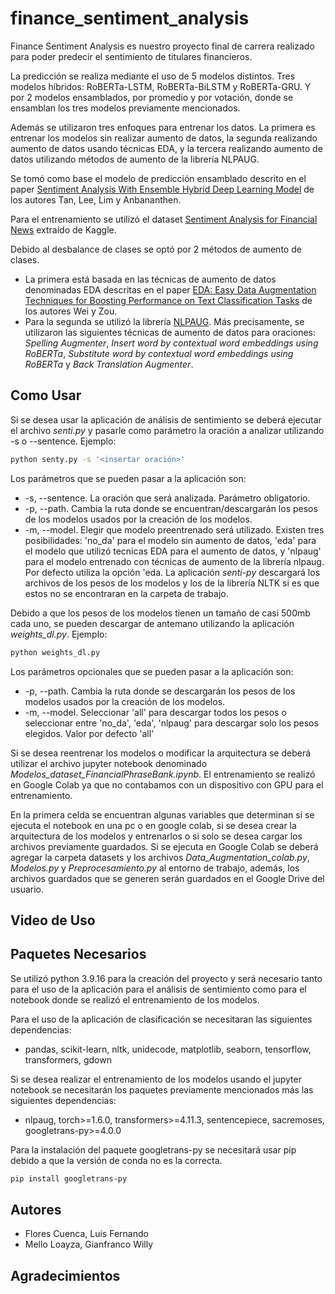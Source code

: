 # finance_sentiment_analysis

Finance Sentiment Analysis es nuestro proyecto final de carrera realizado para poder predecir el sentimiento de titulares financieros. 

La predicción se realiza mediante el uso de 5 modelos distintos. Tres modelos híbridos: RoBERTa-LSTM, RoBERTa-BiLSTM y RoBERTa-GRU. Y por 2 modelos ensamblados, por promedio y por votación, donde se ensamblan los tres modelos previamente mencionados. 

Además se utilizaron tres enfoques para entrenar los datos. La primera es entrenar los modelos sin realizar aumento de datos, la segunda realizando aumento de datos usando técnicas EDA, y la tercera realizando aumento de datos utilizando métodos de aumento de la librería NLPAUG.

Se tomó como base el modelo de predicción ensamblado descrito en el paper [Sentiment Analysis With Ensemble Hybrid Deep Learning Model](https://ieeexplore.ieee.org/document/9903622) de los autores Tan, Lee, Lim y Anbananthen.

Para el entrenamiento se utilizó el dataset [Sentiment Analysis for Financial News](https://www.kaggle.com/datasets/ankurzing/sentiment-analysis-for-financial-news) extraído de Kaggle.

Debido al desbalance de clases se optó por 2 métodos de aumento de clases.
* La primera está basada en las técnicas de aumento de datos denominadas EDA descritas en el paper [EDA: Easy Data Augmentation Techniques for Boosting Performance on Text Classification Tasks](https://arxiv.org/pdf/1901.11196v2.pdf) de los autores Wei y Zou.
* Para la segunda se utilizó la librería [NLPAUG](https://github.com/makcedward/nlpaug/tree/master). Más precisamente, se utilizaron las siguientes técnicas de aumento de datos para oraciones: _Spelling Augmenter_, _Insert word by contextual word embeddings using RoBERTa_, _Substitute word by contextual word embeddings using RoBERTa_ y _Back Translation Augmenter_.

## Como Usar

Si se desea usar la aplicación de análisis de sentimiento se deberá ejecutar el archivo _senti.py_ y pasarle como parámetro la oración a analizar utilizando -s o --sentence.
Ejemplo:
```bash
python senty.py -s '<insertar oración>'
```
Los parámetros que se pueden pasar a la aplicación son:
* -s, --sentence. La oración que será analizada. Parámetro obligatorio.
* -p, --path. Cambia la ruta donde se encuentran/descargarán los pesos de los modelos usados por la creación de los modelos. 
* -m, --model. Elegir que modelo preentrenado será utilizado. Existen tres posibilidades: 'no_da' para el modelo sin aumento de datos, 'eda' para el modelo que utilizó tecnicas EDA para el aumento de datos, y 'nlpaug' para el modelo entrenado con técnicas de aumento de la librería nlpaug. Por defecto utiliza la opción 'eda.
La aplicación _senti-py_ descargará los archivos de los pesos de los modelos y los de la librería NLTK si es que estos no se encontraran en la carpeta de trabajo. 

Debido a que los pesos de los modelos tienen un tamaño de casi 500mb cada uno, se pueden descargar de antemano utilizando la aplicación _weights_dl.py_.
Ejemplo:
```bash
python weights_dl.py
```
Los parámetros opcionales que se pueden pasar a la aplicación son:
* -p, --path. Cambia la ruta donde se descargarán los pesos de los modelos usados por la creación de los modelos. 
* -m, --model. Seleccionar 'all' para descargar todos los pesos o seleccionar entre 'no_da', 'eda', 'nlpaug' para descargar solo los pesos elegidos. Valor por defecto 'all'

Si se desea reentrenar los modelos o modificar la arquitectura se deberá utilizar el archivo jupyter notebook denominado _Modelos_dataset_FinancialPhraseBank.ipynb_. El entrenamiento se realizó en Google Colab ya que no contabamos con un dispositivo con GPU para el entrenamiento.

En la primera celda se encuentran algunas variables que determinan si se ejecuta el notebook en una pc o en google colab, si se desea crear la arquitectura de los modelos y entrenarlos o si solo se desea cargar los archivos previamente guardados. 
Si se ejecuta en Google Colab se deberá agregar la carpeta datasets y los archivos _Data_Augmentation_colab.py_, _Modelos.py_ y _Preprocesamiento.py_ al entorno de trabajo, además, los archivos guardados que se generen serán guardados en el Google Drive del usuario.


## Video de Uso



## Paquetes Necesarios

Se utilizó python 3.9.16 para la creación del proyecto y será necesario tanto para el uso de la aplicación para el análisis de sentimiento como para el notebook donde se realizó el entrenamiento de los modelos.

Para el uso de la aplicación de clasificación se necesitaran las siguientes dependencias:

* pandas, scikit-learn, nltk, unidecode, matplotlib, seaborn, tensorflow, transformers, gdown

Si se desea realizar el entrenamiento de los modelos usando el jupyter notebook se necesitarán los paquetes previamente mencionados más las siguientes dependencias:

* nlpaug, torch>=1.6.0, transformers>=4.11.3, sentencepiece, sacremoses, googletrans-py>=4.0.0

Para la instalación del paquete googletrans-py se necesitará usar pip debido a que la versión de conda no es la correcta.
```bash
pip install googletrans-py
```

## Autores
* Flores Cuenca, Luis Fernando
* Mello Loayza, Gianfranco Willy

## Agradecimientos

